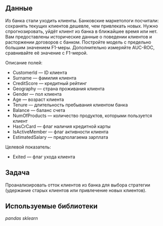 
## Данные

Из банка стали уходить клиенты. Банковские маркетологи посчитали: сохранять текущих клиентов дешевле, чем привлекать новых.
Нужно спрогнозировать, уйдёт клиент из банка в ближайшее время или нет. Вам предоставлены исторические данные о поведении клиентов и расторжении договоров с банком.
Постройте модель с предельно большим значением F1-меры. Дополнительно измеряйте AUC-ROC, сравнивайте её значение с F1-мерой.

Описание полей:

- CustomerId — ID клиента
- Surname — фамилия клиента
- CreditScore — кредитный рейтинг
- Geography — страна проживания клиента
- Gender — пол клиента
- Age  — возраст клиента
- Tenure — длительность пребывания клиентом банка
- Balance — баланс счета
- NumOfProducts — количество продуктов, которыми пользуется клиент
- HasCrCard  — флаг наличия кредитной карты
- IsActiveMember  — флаг активности клиента
- EstimatedSalary — предполагаема зарплата

Целевой показатель:

- Exited — флаг ухода клиента

## Задача

Проанализировать отток клиентов из банка для выбора стратегии (удержание старых клиентов или привлечение новых клиентов).

## Используемые библиотеки
*pandas*
*sklearn*
